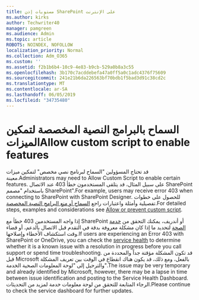 ```yaml
---
title: مستويات إذن SharePoint على الإنترنت
ms.author: kirks
author: Techwriter40
manager: pamgreen
ms.audience: Admin
ms.topic: article
ROBOTS: NOINDEX, NOFOLLOW
localization_priority: Normal
ms.collection: Adm_O365
ms.custom: ''
ms.assetid: f2b1b6b4-10c9-4e83-b9cb-529a0b8a3c55
ms.openlocfilehash: 3b170c7acddebefa47a0ff5a0c1adc4376f75609
ms.sourcegitcommit: 241e21b6da226563bf70bdb1f5bad3d91c38cd2c
ms.translationtype: MT
ms.contentlocale: ar-SA
ms.lasthandoff: 06/05/2019
ms.locfileid: "34735480"
---
```

# <a name="allow-custom-script-to-enable-features"></a><span data-ttu-id="2867e-102">السماح بالبرامج النصية المخصصة لتمكين الميزات</span><span class="sxs-lookup"><span data-stu-id="2867e-102">Allow custom script to enable features</span></span>

<span data-ttu-id="2867e-103">قد تحتاج المسؤولين "السماح لبرنامج نصي مخصص" لتمكين ميزات معينة.</span><span class="sxs-lookup"><span data-stu-id="2867e-103">Administrators may need to Allow Custom Script to enable certain features.</span></span> <span data-ttu-id="2867e-104">على سبيل المثال، قد يتلقى المستخدمون خطأ 403 عند الاتصال SharePoint باستخدام "مصمم SharePoint".</span><span class="sxs-lookup"><span data-stu-id="2867e-104">For example, users may receive error 403 when connecting to SharePoint with SharePoint Designer.</span></span> <span data-ttu-id="2867e-105">للحصول على خطوات تفصيلية وأمثلة واعتبارات راجع [السماح أو منع البرامج النصية المخصصة](https://docs.microsoft.com/en-us/sharepoint/allow-or-prevent-custom-script).</span><span class="sxs-lookup"><span data-stu-id="2867e-105">For detailed steps, examples and considerations see [Allow or prevent custom script](https://docs.microsoft.com/en-us/sharepoint/allow-or-prevent-custom-script).</span></span>

<span data-ttu-id="2867e-106">إذا واجه المستخدمين 403 خطأ مع SharePoint أو أندريف، يمكنك التحقق من [خدمة الصحة](https://admin.microsoft.com/AdminPortal/Home#/servicehealth) لتحديد ما إذا كان مشكلة معروفة بدقة في التقدم قبل الاتصال بالدعم، أو قضاء وقت استكشاف الأخطاء وإصلاحها.</span><span class="sxs-lookup"><span data-stu-id="2867e-106">If users are experiencing an Error 403 with SharePoint or OneDrive, you can check the [service health](https://admin.microsoft.com/AdminPortal/Home#/servicehealth)  to determine whether it is a known issue with a resolution in progress before you call support or spend time troubleshooting.</span></span> <span data-ttu-id="2867e-107">قد تكون المشكلة مؤقتة جداً والمحددة من قبل Microsoft بالفعل، ومع ذلك، قد يكون هناك انقطاع في الوقت بين تعريف المشكلة والترحيل إلى "لوحة المعلومات الصحية الخدمة".</span><span class="sxs-lookup"><span data-stu-id="2867e-107">The issue may be very temporary and already identified by Microsoft, however, there may be a lapse in time between issue identification and posting to the Service Health Dashboard.</span></span> <span data-ttu-id="2867e-108">الرجاء المتابعة للتحقق من لوحة معلومات خدمة لمزيد من التحديثات.</span><span class="sxs-lookup"><span data-stu-id="2867e-108">Please continue to check the service dashboard for further updates.</span></span>

